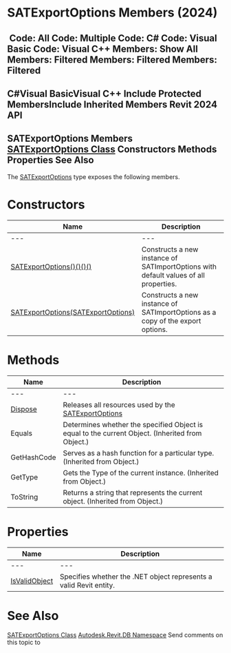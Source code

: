 # SATExportOptions Members (2024)

﻿
 Code: All Code: Multiple Code: C# Code: Visual Basic Code: Visual C++  Members: Show All Members: Filtered Members: Filtered Members: Filtered   
---  
C#Visual BasicVisual C++
Include Protected MembersInclude Inherited Members
Revit 2024 API  
---  
SATExportOptions Members  
[SATExportOptions Class](c0b21f2b-3405-bfc9-2e22-6ff3a6d55c41.md "SATExportOptions Class") Constructors Methods Properties See Also  
---  
The [SATExportOptions](c0b21f2b-3405-bfc9-2e22-6ff3a6d55c41.md "SATExportOptions Class") type exposes the following members.
# Constructors
| Name | Description |
| --- | --- |
| --- | --- | --- |
| [SATExportOptions()()()()](2c911867-0686-5250-973a-7d73b27501bd.md "SATExportOptions Constructor") | Constructs a new instance of SATImportOptions with default values of all properties. |
| [SATExportOptions(SATExportOptions)](00776865-9477-5550-9516-333c0a4726d2.md "SATExportOptions Constructor \(SATExportOptions\)") | Constructs a new instance of SATImportOptions as a copy of the export options. |

# Methods
| Name | Description |
| --- | --- |
| --- | --- | --- |
| [Dispose](0256cc21-76ea-f877-112d-ff47ce49a034.md "Dispose Method") | Releases all resources used by the [SATExportOptions](c0b21f2b-3405-bfc9-2e22-6ff3a6d55c41.md "SATExportOptions Class") |
| Equals | Determines whether the specified Object is equal to the current Object. (Inherited from Object.) |
| GetHashCode | Serves as a hash function for a particular type.  (Inherited from Object.) |
| GetType | Gets the Type of the current instance. (Inherited from Object.) |
| ToString | Returns a string that represents the current object. (Inherited from Object.) |

# Properties
| Name | Description |
| --- | --- |
| --- | --- | --- |
| [IsValidObject](00b47708-0e6b-0bfa-2616-b4ae93c76e53.md "IsValidObject Property") | Specifies whether the .NET object represents a valid Revit entity. |

# See Also
[SATExportOptions Class](c0b21f2b-3405-bfc9-2e22-6ff3a6d55c41.md "SATExportOptions Class")
[Autodesk.Revit.DB Namespace](87546ba7-461b-c646-cbb1-2cb8f5bff8b2.md "Autodesk.Revit.DB Namespace")
Send comments on this topic to 